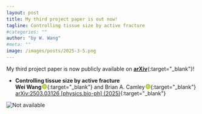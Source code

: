 ```yaml
---
layout: post
title: My third project paper is out now!
tagline: Controlling tissue size by active fracture
#categories: ""
author: "by W. Wang"
#meta: ""
image: /images/posts/2025-3-5.png
---
```

My third project paper is now publicly available on [**arXiv**](https://arxiv.org/abs/2503.03126){:target="_blank"}!


- **Controlling tissue size by active fracture**\
**Wei Wang**[<img src='/images/orcid.logo.icon.svg' onerror="this.style.display='none'" alt="" width="13px" style="padding:0 0.1px 0 2px"/>](https://orcid.org/0000-0002-0053-1069){:target="_blank"} and Brian A. Camley[<img src='/images/orcid.logo.icon.svg' onerror="this.style.display='none'" alt="" width="13px" style="padding:0 0.1px 0 2px"/>](https://orcid.org/0000-0002-0765-6956){:target="_blank"}\
[arXiv:2503.03126 [physics.bio-ph] (2025)](https://arxiv.org/abs/2503.03126){:target="_blank"}
&ensp;

<img src='{{page.image}}' alt="Not available" title="{{page.title}}" style="width:600px;"/>
